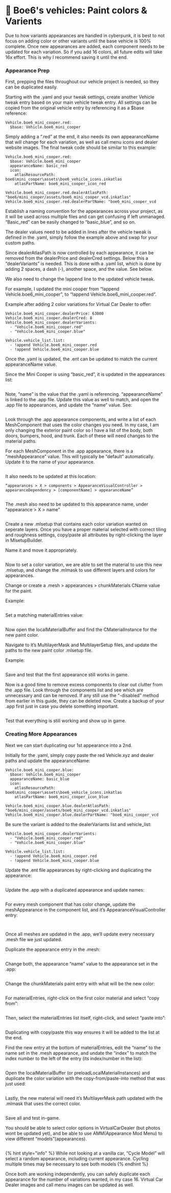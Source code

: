 # 🎨 Boe6's vehicles: Paint colors & Varients

Due to how variants appearances are handled in cyberpunk, it is best to not focus on adding color or other variants until the base vehicle is 100% complete. Once new appearances are added, each component needs to be updated for each variation. So if you add 16 colors, all future edits will take 16x effort. This is why I recommend saving it until the end.

### Appearance Prep

First, prepping the files throughout our vehicle project is needed, so they can be duplicated easily.

Starting with the .yaml and your tweak settings, create another Vehicle tweak entry based on your main vehicle tweak entry. All settings can be copied from the original vehicle entry by referencing it as a $base reference:

```
Vehicle.boe6_mini_cooper.red:
  $base: Vehicle.boe6_mini_cooper
```

Simply adding a “.red” at the end, it also needs its own appearanceName that will change for each variation, as well as call menu icons and dealer website images. The final tweak code should be similar to this example:

```
Vehicle.boe6_mini_cooper.red:
  $base: Vehicle.boe6_mini_cooper
  appearanceName: basic_red
  icon:
    atlasResourcePath: boe6\mini_cooper\assets\boe6_vehicle_icons.inkatlas
    atlasPartName: boe6_mini_cooper_icon_red

Vehicle.boe6_mini_cooper.red.dealerAtlasPath: "boe6/mini_cooper/assets/boe6_mini_cooper_vcd.inkatlas"
Vehicle.boe6_mini_cooper.red.dealerPartName: "boe6_mini_cooper_vcd
```

Establish a naming convention for the appearances across your project, as it will be used across multiple files and can get confusing if left unmanaged. “Basic\_red” can be easily changed to “basic\_blue”, and so on.

The dealer values need to be added in lines after the vehicle tweak is defined in the .yaml, simply follow the example above and swap for your custom paths.

Since dealerAtlasPath is now controlled by each appearance, it can be removed from the dealerPrice and dealerCred settings. Below this a “dealerVariants” is needed. This is done with a .yaml list, which is done by adding 2 spaces, a dash (-), another space, and the value. See below.

We also need to change the !append line to the updated vehicle tweak.

For example, I updated the mini cooper from “!append Vehicle.boe6\_mini\_cooper”, to “!append Vehicle.boe6\_mini\_cooper.red”.

Example after adding 2 color variations for Virtual Car Dealer to offer:

```
Vehicle.boe6_mini_cooper.dealerPrice: 63000
Vehicle.boe6_mini_cooper.dealerCred: 8
Vehicle.boe6_mini_cooper.dealerVarients:
  - "Vehicle.boe6_mini_cooper.red"
  - "Vehicle.boe6_mini_cooper.blue"

Vehicle.vehicle_list.list:
  - !append Vehicle.boe6_mini_cooper.red
  - !append Vehicle.boe6_mini_cooper.blue
```

Once the .yaml is updated, the .ent can be updated to match the current appearanceName value.

Since the Mini Cooper is using “basic\_red”, it is updated in the appearances list:

<figure><img src="../../../.gitbook/assets/varientInAppearanceList.PNG" alt=""><figcaption></figcaption></figure>

Note, “name” is the value that the .yaml is referencing. “appearanceName” is linked to the .app file. Update this value as well to match, and open the .app file to appearances, and update the “name” value. See:

<figure><img src="../../../.gitbook/assets/appearanceNameEx.PNG" alt=""><figcaption></figcaption></figure>

Look through the .app appearance components, and write a list of each MeshComponent that uses the color changes you need. In my case, I am only changing the exterior paint color so I have a list of the body, both doors, bumpers, hood, and trunk. Each of these will need changes to the material paths.

For each MeshComponent in the .app appearance, there is a “meshAppearance” value. This will typically be “default” automatically. Update it to the name of your appearance.

<figure><img src="../../../.gitbook/assets/defaultMeshApp.PNG" alt=""><figcaption></figcaption></figure>

It also needs to be updated at this location:

```
“appearances > X > components > AppearanceVisualController > appearanceDependency > [componentName] > appearanceName”
```

<figure><img src="../../../.gitbook/assets/entLinkApp.PNG" alt=""><figcaption></figcaption></figure>

The .mesh also need to be updated to this appearance name, under “appearance > X > name”

<figure><img src="../../../.gitbook/assets/meshPathUpdate.PNG" alt=""><figcaption></figcaption></figure>

Create a new .mlsetup that contains each color variation wanted on seperate layers. Once you have a proper material selected with correct tiling and roughness settings, copy/paste all attributes by right-clicking the layer in MlsetupBuilder.

Name it and move it appropriately.

<figure><img src="../../../.gitbook/assets/nameAndMove.PNG" alt=""><figcaption></figcaption></figure>

Now to set a color variation, we are able to set the material to use this new .mlsetup, and change the .mlmask to use different layers and colors for appearances.

Change or create a .mesh > appearances > chunkMaterials CName value for the paint.

Example:

<figure><img src="../../../.gitbook/assets/chunkMaterailsEdit.PNG" alt=""><figcaption></figcaption></figure>

Set a matching materialEntries value:

<figure><img src="../../../.gitbook/assets/materialEntriesClip.PNG" alt=""><figcaption></figcaption></figure>

Now open the localMaterialBuffer and find the CMaterialInstance for the new paint color.

Navigate to it’s MultilayerMask and MultilayerSetup files, and update the paths to the new paint color .mlsetup file.

Example:

<figure><img src="../../../.gitbook/assets/mlsetupMateralBuffer.PNG" alt=""><figcaption></figcaption></figure>

Save and test that the first appearance still works in game.

Now is a good time to remove excess components to clear out clutter from the .app file. Look through the components list and see which are unnecessary and can be removed. If any still use the “-disabled” method from earlier in this guide, they can be deleted now. Create a backup of your .app first just in case you delete something important.

<figure><img src="../../../.gitbook/assets/deleteFromArray.PNG" alt=""><figcaption></figcaption></figure>

Test that everything is still working and show up in game.

### Creating More Appearances

Next we can start duplicating our 1st appearance into a 2nd.

Initially for the .yaml, simply copy paste the red Vehicle.xyz and dealer paths and update the appearanceName:

```
Vehicle.boe6_mini_cooper.blue:
  $base: Vehicle.boe6_mini_cooper
  appearanceName: basic_blue
  icon:
    atlasResourcePath: boe6\mini_cooper\assets\boe6_vehicle_icons.inkatlas
    atlasPartName: boe6_mini_cooper_icon_blue

Vehicle.boe6_mini_cooper.blue.dealerAtlasPath: "boe6/mini_cooper/assets/boe6_mini_cooper_vcd.inkatlas"
Vehicle.boe6_mini_cooper.blue.dealerPartName: "boe6_mini_cooper_vcd
```

Be sure the variant is added to the dealerVariants list and vehicle\_list:

```
Vehicle.boe6_mini_cooper.dealerVarients:
  - "Vehicle.boe6_mini_cooper.red"
  - "Vehicle.boe6_mini_cooper.blue"

Vehicle.vehicle_list.list:
  - !append Vehicle.boe6_mini_cooper.red
  - !append Vehicle.boe6_mini_cooper.blue
```

Update the .ent file appearances by right-clicking and duplicating the appearance:

<figure><img src="../../../.gitbook/assets/duplicateEntAppearance.PNG" alt=""><figcaption></figcaption></figure>

Update the .app with a duplicated appearance and update names:

<figure><img src="../../../.gitbook/assets/appUpdateApp.PNG" alt=""><figcaption></figcaption></figure>

For every mesh component that has color change, update the meshAppearance in the component list, and it’s AppearanceVisualController entry:

<figure><img src="../../../.gitbook/assets/basicBlueClip.PNG" alt=""><figcaption></figcaption></figure>

<figure><img src="../../../.gitbook/assets/basicBlueMeshClip.PNG" alt=""><figcaption></figcaption></figure>

Once all meshes are updated in the .app, we’ll update every necessary .mesh file we just updated.

Duplicate the appearance entry in the .mesh:

<figure><img src="../../../.gitbook/assets/dupeMeshApp.PNG" alt=""><figcaption></figcaption></figure>

Change both, the appearance “name” value to the appearance set in the .app:

<figure><img src="../../../.gitbook/assets/appAppName.PNG" alt=""><figcaption></figcaption></figure>

Change the chunkMaterials paint entry with what will be the new color:

<figure><img src="../../../.gitbook/assets/appChunkMats.PNG" alt=""><figcaption></figcaption></figure>

For materialEntries, right-click on the first color material and select “copy from”:

<figure><img src="../../../.gitbook/assets/copyFromMaterialEntries.PNG" alt=""><figcaption></figcaption></figure>

Then, select the materialEntries list itself, right-click, and select “paste into”:

<figure><img src="../../../.gitbook/assets/PasteIntoMaterialEntries.PNG" alt=""><figcaption></figcaption></figure>

Duplicating with copy/paste this way ensures it will be added to the list at the end.

Find the new entry at the bottom of materialEntries, edit the “name” to the name set in the .mesh appearance, and undate the “index” to match the index number to the left of the entry (its index/number in the list):

<figure><img src="../../../.gitbook/assets/appIndex.PNG" alt=""><figcaption></figcaption></figure>

Open the localMaterialBuffer (or preloadLocalMaterialInstances) and duplicate the color variation with the copy-from/paste-into method that was just used:

<figure><img src="../../../.gitbook/assets/duplicateMaterial.PNG" alt=""><figcaption></figcaption></figure>

Lastly, the new material will need it’s MultilayerMask path updated with the .mlmask that uses the correct color.

<figure><img src="../../../.gitbook/assets/duplicateMaterial.PNG" alt=""><figcaption></figcaption></figure>

Save all and test in-game.

You should be able to select color options in VirtualCarDealer (but photos wont be updated yet), and be able to use AMM(Appearance Mod Menu) to view different “models”(appearances).

<figure><img src="../../../.gitbook/assets/cycleModel.PNG" alt=""><figcaption></figcaption></figure>

{% hint style="info" %}
While not looking at a vanilla car, “Cycle Model” will select a random appearance, including current appearance. Cycling multiple times may be necessary to see both models
{% endhint %}

Once both are working independently, you can safely duplicate each appearance for the number of variations wanted, in my case 16. Virtual Car Dealer images and call menu images can be updated as well.











